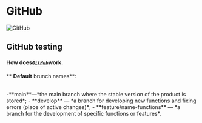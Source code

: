 # GitHub

![GitHub](https://visualmodo.com/wp-content/uploads/2018/04/Using-GitHub-To-Improve-Workflow-3.jpg)

## GitHub testing

#### How does<code>*[GitHub](https://github.com/)*</code>work.

<p>** <strong>Default</strong> brunch names**:</p>
<br>
-**main**—*the main branch where the stable version of the product is stored*;
- **develop** — *a branch for developing new functions and fixing errors (place of active changes)*;
- **feature/name-functions** — *a branch for the development of specific functions or features*.
